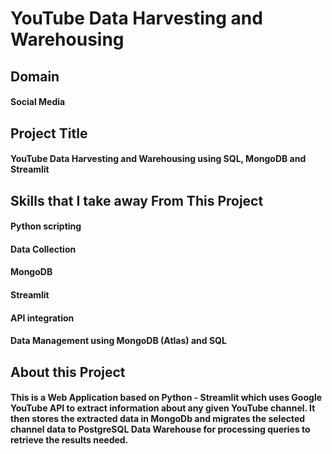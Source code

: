 # YouTube Data Harvesting and Warehousing
## Domain
#### Social Media
## Project Title
#### YouTube Data Harvesting and Warehousing using SQL, MongoDB and Streamlit
## Skills that I take away From This Project
#### Python scripting
#### Data Collection
#### MongoDB
#### Streamlit 
#### API integration
#### Data Management using MongoDB (Atlas) and SQL
## About this Project
#### This is a Web Application based on Python - Streamlit which uses Google YouTube API to extract information about any given YouTube channel. It then stores the extracted data in MongoDb and migrates the selected channel data to PostgreSQL Data Warehouse for processing queries to retrieve the results needed.




